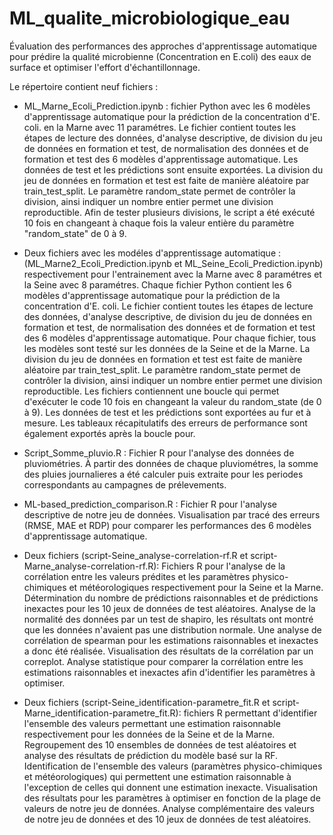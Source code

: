 # ML_qualite_microbiologique_eau
Évaluation des performances des approches d'apprentissage automatique pour prédire la qualité microbienne (Concentration en E.coli) des eaux de surface et optimiser l'effort d'échantillonnage.

Le répertoire contient neuf fichiers :

- ML_Marne_Ecoli_Prediction.ipynb : fichier Python avec les 6 modèles d'apprentissage automatique pour la prédiction de la concentration d'E. coli. en la Marne avec 11 paramétres.
Le fichier contient toutes les étapes de lecture des données, d'analyse descriptive, de division du jeu de données en formation et test, de normalisation des données et de formation et test des 6 modèles d'apprentissage automatique. Les données de test et les prédictions sont ensuite exportées. 
La division du jeu de données en formation et test est faite de manière aléatoire par train_test_split. Le paramètre random_state permet de contrôler la division, ainsi indiquer un nombre entier permet une division reproductible. 
Afin de tester plusieurs divisions, le script a été exécuté 10 fois en changeant à chaque fois la valeur entière du paramètre "random_state" de 0 à 9. 

- Deux fichiers avec les modéles d'apprentissage automatique : (ML_Marne2_Ecoli_Prediction.ipynb et ML_Seine_Ecoli_Prediction.ipynb) respectivement pour l'entrainement avec la Marne avec 8 paramétres et la Seine avec 8 paramétres.
Chaque fichier Python contient les 6 modèles d'apprentissage automatique pour la prédiction de la concentration d'E. coli. 
Le fichier contient toutes les étapes de lecture des données, d'analyse descriptive, de division du jeu de données en formation et test, de normalisation des données et de formation et test des 6 modèles d'apprentissage automatique. Pour chaque fichier, tous les modèles sont testé sur les données de la Seine et de la Marne. 
La division du jeu de données en formation et test est faite de manière aléatoire par train_test_split. Le paramètre random_state permet de contrôler la division, ainsi indiquer un nombre entier permet une division reproductible. Les fichiers contiennent une boucle qui permet d'exécuter le code 10 fois en changeant la valeur du random_state (de 0 à 9). Les données de test et les prédictions sont exportées au fur et à mesure. Les tableaux récapitulatifs des erreurs de performance sont également exportés après la boucle pour. 

- Script_Somme_pluvio.R : Fichier R pour l'analyse des données de pluviométries. À partir des données de chaque pluviométres, la somme des pluies journalieres a été calculer puis extraite pour les periodes correspondants au campagnes de prélevements. 

- ML-based_prediction_comparison.R : Fichier R pour l'analyse descriptive de notre jeu de données.
Visualisation par tracé des erreurs (RMSE, MAE et RDP) pour comparer les performances des 6 modèles d'apprentissage automatique. 

- Deux fichiers (script-Seine_analyse-correlation-rf.R et script-Marne_analyse-correlation-rf.R): Fichiers R pour l'analyse de la corrélation entre les valeurs prédites et les paramètres physico-chimiques et météorologiques respectivement pour la Seine et la Marne.
Détermination du nombre de prédictions raisonnables et de prédictions inexactes pour les 10 jeux de données de test aléatoires.
Analyse de la normalité des données par un test de shapiro, les résultats ont montré que les données n'avaient pas une distribution normale.
Une analyse de corrélation de spearman pour les estimations raisonnables et inexactes a donc été réalisée.
Visualisation des résultats de la corrélation par un correplot.
Analyse statistique pour comparer la corrélation entre les estimations raisonnables et inexactes afin d'identifier les paramètres à optimiser.


- Deux fichiers (script-Seine_identification-parametre_fit.R et script-Marne_identification-parametre_fit.R): fichiers R permettant d'identifier l'ensemble des valeurs permettant une estimation raisonnable respectivement pour les données de la Seine et de la Marne.
Regroupement des 10 ensembles de données de test aléatoires et analyse des résultats de prédiction du modèle basé sur la RF. 
Identification de l'ensemble des valeurs (paramètres physico-chimiques et météorologiques) qui permettent une estimation raisonnable à l'exception de celles qui donnent une estimation inexacte. 
Visualisation des résultats pour les paramètres à optimiser en fonction de la plage de valeurs de notre jeu de données. 
Analyse complémentaire des valeurs de notre jeu de données et des 10 jeux de données de test aléatoires. 

